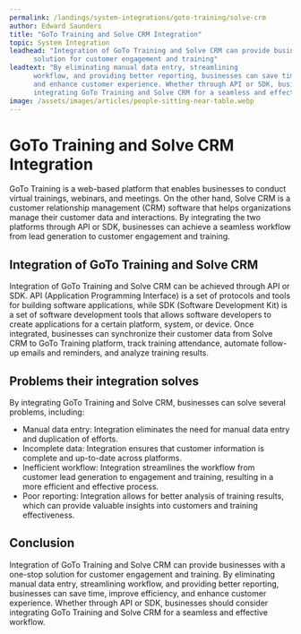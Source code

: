 ```yaml
---
permalink: /landings/system-integrations/goto-training/solve-crm
author: Edward Saunders
title: "GoTo Training and Solve CRM Integration"
topic: System Integration
leadhead: "Integration of GoTo Training and Solve CRM can provide businesses with a one-stop
      solution for customer engagement and training"
leadtext: "By eliminating manual data entry, streamlining
      workflow, and providing better reporting, businesses can save time, improve efficiency,
      and enhance customer experience. Whether through API or SDK, businesses should consider
      integrating GoTo Training and Solve CRM for a seamless and effective workflow."
image: /assets/images/articles/people-sitting-near-table.webp
---
```

<div class="arttext">    <h1>GoTo Training and Solve CRM Integration</h1>
    <p>
      GoTo Training is a web-based platform that enables businesses to conduct virtual
      trainings, webinars, and meetings. On the other hand, Solve CRM is a customer
      relationship management (CRM) software that helps organizations manage their
      customer data and interactions. By integrating the two platforms through API or
      SDK, businesses can achieve a seamless workflow from lead generation to
      customer engagement and training.
    </p>
    <h2>Integration of GoTo Training and Solve CRM</h2>
    <p>
      Integration of GoTo Training and Solve CRM can be achieved through API or SDK.
      API (Application Programming Interface) is a set of protocols and tools for building
      software applications, while SDK (Software Development Kit) is a set of software development
      tools that allows software developers to create applications for a certain platform, system,
      or device. Once integrated, businesses can synchronize their customer data from Solve
      CRM to GoTo Training platform, track training attendance, automate follow-up emails and
      reminders, and analyze training results.
    </p>
    <h2>Problems their integration solves</h2>
    <p>
      By integrating GoTo Training and Solve CRM, businesses can solve several problems,
      including:
    </p>
    <ul>
      <li>Manual data entry: Integration eliminates the need for manual data entry and
        duplication of efforts.</li>
      <li>Incomplete data: Integration ensures that customer information is complete and
        up-to-date across platforms.</li>
      <li>Inefficient workflow: Integration streamlines the workflow from customer lead
        generation to engagement and training, resulting in a more efficient and effective
        process.</li>
      <li>Poor reporting: Integration allows for better analysis of training results, which
        can provide valuable insights into customers and training effectiveness.</li>
    </ul>
    <h2>Conclusion</h2>
    <p>
      Integration of GoTo Training and Solve CRM can provide businesses with a one-stop
      solution for customer engagement and training. By eliminating manual data entry, streamlining
      workflow, and providing better reporting, businesses can save time, improve efficiency,
      and enhance customer experience. Whether through API or SDK, businesses should consider
      integrating GoTo Training and Solve CRM for a seamless and effective workflow.
    </p>
</div>